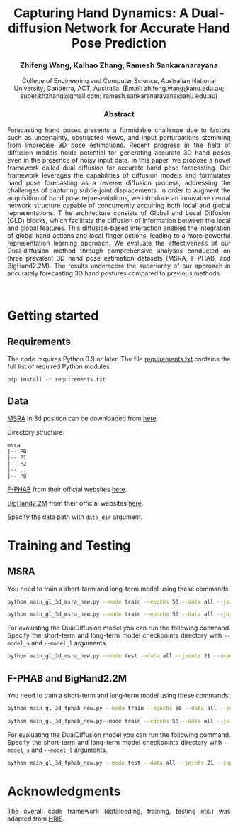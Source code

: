 <div align="center">
<h1> Capturing Hand Dynamics: A Dual-diffusion Network for Accurate Hand Pose Prediction </h1>
<h3>Zhifeng Wang, Kaihao Zhang, Ramesh Sankaranarayana
</h3>
College of Engineering and Computer Science, Australian National University, Canberra, ACT, Australia.   (Email: zhifeng.wang@anu.edu.au; super.khzhang@gmail.com; ramesh.sankaranarayana@anu.edu.au)
</div>

<div align="center"> <h3> Abstract </h3>  </div>
<div align="justify">

Forecasting hand poses presents a formidable challenge due to 
factors such as uncertainty, obstructed views, and input 
perturbations stemming from imprecise 3D pose estimations. 
Recent progress in the field of diffusion models holds potential 
for generating accurate 3D hand poses even in the presence of 
noisy input data. In this paper, we propose a novel framework 
called dual-diffusion for accurate hand pose forecasting. 
Our framework leverages the capabilities of diffusion models
and formulates hand pose forecasting as a reverse diffusion process, 
addressing the challenges of capturing subtle joint displacements. 
In order to augment the acquisition of hand pose representations, 
we introduce an innovative neural network structure capable of 
concurrently acquiring both local and global representations. T
he architecture consists of Global and Local Diffusion (GLD) blocks,
which facilitate the diffusion of information between the local and 
global features. This diffusion-based interaction enables the
integration of global hand actions and local finger actions,
leading to a more powerful representation learning approach. 
We evaluate the effectiveness of our Dual-diffusion method
through comprehensive analyses conducted on three prevalent 3D hand 
pose estimation datasets (MSRA, F-PHAB, and BigHand2.2M). 
The results underscore the superiority of our
approach in accurately forecasting 3D hand postures 
compared to previous methods.

</br>

# Getting started

## Requirements
The code requires Python 3.9 or later. The file [requirements.txt](requirements.txt) contains the full list of required Python modules.
```
pip install -r requirements.txt
```

## Data
[MSRA](https://www.dropbox.com/s/c91xvevra867m6t/cvpr15_MSRAHandGestureDB.zip?dl=0) in 3d position can be downloaded from [here](https://www.dropbox.com/s/c91xvevra867m6t/cvpr15_MSRAHandGestureDB.zip?dl=0).

Directory structure: 
```
msra
|-- P0
|-- P1
|-- P2
|-- ...
|-- P8
```
[F-PHAB](https://guiggh.github.io/publications/first-person-hands/) from their official websites [here](https://guiggh.github.io/publications/first-person-hands/).

[BigHand2.2M](https://openaccess.thecvf.com/content_cvpr_2017/papers/Yuan_BigHand2.2M_Benchmark_Hand_CVPR_2017_paper.pdf) from their official websites [here](https://openaccess.thecvf.com/content_cvpr_2017/papers/Yuan_BigHand2.2M_Benchmark_Hand_CVPR_2017_paper.pdf).



Specify the data path with ```data_dir``` argument.

# Training and Testing

## MSRA
You need to train a short-term and long-term model using these commands:
```bash
python main_gl_3d_msra_new.py --mode train --epochs 50 --data all --joints 21 --input_n 10 --output_n 5 --data_dir './' --output_dir model_s_msra
```

```bash
python main_gl_3d_msra_new.py --mode train --epochs 50 --data all --joints 21 --input_n 15 --output_n 25 --data_dir './' --output_dir model_l_msra
```

For evaluating the DualDiffusion model you can run the following command. Specify the short-term and long-term model checkpoints directory with ```--model_s``` and ```--model_l``` arguments.

```bash
python main_gl_3d_msra_new.py --mode test --data all --joints 21 --input_n 10 --output_n 25 --data_dir './'  --model_s model_s_msra --model_l model_l_msra --output_dir model_l_msra
```


## F-PHAB and BigHand2.2M
You need to train a short-term and long-term model using these commands:
```bash
python main_gl_3d_fphab_new.py --mode train --epochs 50 --data all --joints 21 --input_n 10 --output_n 5 --data_dir './' --output_dir model_s_msra
```

```bash
python main_gl_3d_fphab_new.py--mode train --epochs 50 --data all --joints 21 --input_n 15 --output_n 25 --data_dir './' --output_dir model_l_msra
```

For evaluating the DualDiffusion model you can run the following command. Specify the short-term and long-term model checkpoints directory with ```--model_s``` and ```--model_l``` arguments.

```bash
python main_gl_3d_fphab_new.py --mode test --data all --joints 21 --input_n 10 --output_n 25 --data_dir './'  --model_s model_s_msra --model_l model_l_msra --output_dir model_l_msra
```


# Acknowledgments

The overall code framework (dataloading, training, testing etc.) was adapted from [HRIS](https://github.com/wei-mao-2019/HisRepItself).

[//]: # (The base of the diffusion was borrowed from [CSDI]&#40;https://github.com/ermongroup/CSDI&#41;.)

[//]: # (## Citation)

[//]: # ()
[//]: # (```)

[//]: # (@INPROCEEDINGS{saadatnejad2023diffusion,)

[//]: # (  author = {Saeed Saadatnejad and Ali Rasekh and Mohammadreza Mofayezi and Yasamin Medghalchi and Sara Rajabzadeh and Taylor Mordan and Alexandre Alahi},)

[//]: # (  title = {A generic diffusion-based approach for 3D human pose prediction in the wild},)

[//]: # (  booktitle={International Conference on Robotics and Automation &#40;ICRA&#41;}, )

[//]: # (  year  = {2023})

[//]: # (})

[//]: # (```)

[//]: # (## License)

[//]: # (AGPL-3.0 license)